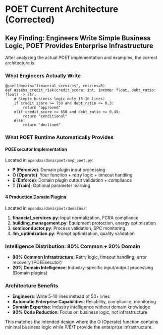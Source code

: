 # POET Current Architecture (Corrected)

## Key Finding: Engineers Write Simple Business Logic, POET Provides Enterprise Infrastructure

After analyzing the actual POET implementation and examples, the correct architecture is:

### What Engineers Actually Write
```dana
@poet(domain="financial_services", retries=3)
def assess_credit_risk(credit_score: int, income: float, debt_ratio: float) -> str:
    # Simple business logic only (5-10 lines)
    if credit_score >= 750 and debt_ratio <= 0.3:
        return "approved"
    elif credit_score >= 650 and debt_ratio <= 0.45:
        return "conditional"
    else:
        return "declined"
```

### What POET Runtime Automatically Provides

#### POEExecutor Implementation
Located in `opendxa/dana/poet/mvp_poet.py`:
- **P (Perceive)**: Domain plugin input processing
- **O (Operate)**: Your function + retry logic + timeout handling
- **E (Enforce)**: Domain plugin output validation + compliance
- **T (Train)**: Optional parameter learning

#### 4 Production Domain Plugins
Located in `opendxa/dana/poet/domains/`:
1. **financial_services.py**: Input normalization, FCRA compliance
2. **building_management.py**: Equipment protection, energy optimization
3. **semiconductor.py**: Process validation, SPC monitoring
4. **llm_optimization.py**: Prompt optimization, quality validation

### Intelligence Distribution: 80% Common + 20% Domain
- **80% Common Infrastructure**: Retry logic, timeout handling, error recovery (POEExecutor)
- **20% Domain Intelligence**: Industry-specific input/output processing (Domain plugins)

### Architecture Benefits
- **Engineers**: Write 5-10 lines instead of 50+ lines
- **Automatic Enterprise Capabilities**: Reliability, compliance, monitoring
- **Domain Expertise**: Industry intelligence without domain knowledge
- **90% Code Reduction**: Focus on business logic, not infrastructure

This matches the intended design where the O (Operate) function contains minimal business logic while P/E/T provide the enterprise infrastructure. 